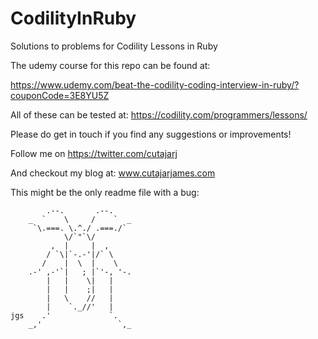 # CodilityInRuby
Solutions to problems for Codility Lessons in Ruby

The udemy course for this repo can be found at:

https://www.udemy.com/beat-the-codility-coding-interview-in-ruby/?couponCode=3E8YU5Z

All of these can be tested at:
https://codility.com/programmers/lessons/

Please do get in touch if you find any suggestions or improvements!

Follow me on https://twitter.com/cutajarj

And checkout my blog at: www.cutajarjames.com

This might be the only readme file with a bug:
```
        .--.       .--.
    _  `    \     /    `  _
     `\.===. \.^./ .===./`
            \/`"`\/
         ,  |     |  ,
        / `\|`-.-'|/` \
       /    |  \  |    \
    .-' ,-'`|   ; |`'-, '-.
        |   |    \|   | 
        |   |    ;|   |
        |   \    //   |
        |    `._//'   |
jgs    .'             `.
    _,'                 `,_
    
```